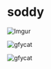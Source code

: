 # soddy

![Imgur](https://i.imgur.com/5CW6GzE.png)

![gfycat](https://thumbs.gfycat.com/AgedUniformErmine-size_restricted.gif)

![gfycat](https://thumbs.gfycat.com/TerribleWarmAlbatross-size_restricted.gif)
